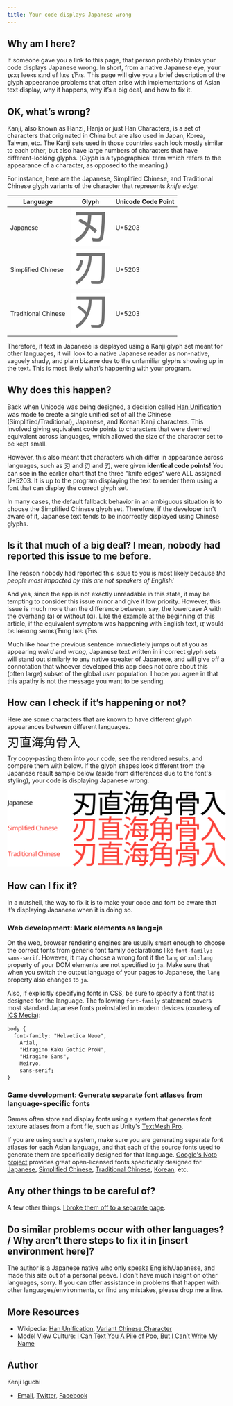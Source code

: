 ```yaml
---
title: Your code displays Japanese wrong
---
```


## Why am I here?

If someone gave you a link to this page, that person probably thinks your code displays Japanese wrong. In short, from a native Japanese eye, yѳur ҭєxҭ lѳѳκs κιnd ѳf lικє ҭЋιs. This page will give you a brief description of the glyph appearance problems that often arise with implementations of Asian text display, why it happens, why it’s a big deal, and how to fix it.

## OK, what’s wrong?

Kanji, also known as Hanzi, Hanja or just Han Characters, is a set of characters that originated in China but are also used in Japan, Korea, Taiwan, etc. The Kanji sets used in those countries each look mostly similar to each other, but also have large numbers of characters that have different-looking glyphs. (*Glyph* is a typographical term which refers to the appearance of a character, as opposed to the meaning.) 

For instance, here are the Japanese, Simplified Chinese, and Traditional Chinese glyph variants of the character that represents *knife edge*:

| Language            | Glyph                                               | Unicode Code Point |
|---------------------|-----------------------------------------------------|--------------------|
| Japanese            | ![knife edge, Japanese](img/knife-jp.png)           | U+5203             |
| Simplified Chinese  | ![knife edge, Simplified Chinese](img/knife-sc.png) | U+5203             |
| Traditional Chinese | ![knife edge, Traditional Chinese](img/knife-tc.png)| U+5203             |

Therefore, if text in Japanese is displayed using a Kanji glyph set meant for other languages, it will look to a native Japanese reader as non-native, vaguely shady, and plain bizarre due to the unfamiliar glyphs showing up in the text. This is most likely what’s happening with your program.

## Why does this happen?

Back when Unicode was being designed, a decision called [Han Unification](https://en.wikipedia.org/wiki/Han_unification) was made to create a single unified set of all the Chinese (Simplified/Traditional), Japanese, and Korean Kanji characters. This involved giving equivalent code points to characters that were deemed equivalent across languages, which allowed the size of the character set to be kept small. 
<style><!-- span.emkanji { font-size: 200%; line-height: 100%;} --></style>
However, this also meant that characters which differ in appearance across languages, such as <span xml:lang="ja" lang="ja">刃</span> and <span  xml:lang="zh-Hans" lang="zh-Hans">刃</span> and <span xml:lang="zh-Hant" lang="zh-Hant">刃</span>, were given **identical code points!** You can see in the earlier chart that the three "knife edges" were ALL assigned U+5203. It is up to the program displaying the text to render them using a font that can display the correct glyph set. 

In many cases, the default fallback behavior in an ambiguous situation is to choose the Simplified Chinese glyph set. Therefore, if the developer isn't aware of it, Japanese text tends to be incorrectly displayed using Chinese glyphs.

## Is it that much of a big deal? I mean, nobody had reported this issue to me before.
The reason nobody had reported this issue to you is most likely because *the people most impacted by this are not speakers of English!*

And yes, since the app is not exactly unreadable in this state, it may be tempting to consider this issue minor and give it low priority. However, this issue is much more than the difference between, say, the lowercase A with the overhang (a) or without (α). Like the example at the beginning of this article, if the equivalent symptom was happening with English text, ιҭ wѳuld bє lѳѳκιng sѳmєҭЋιng lικє ҭЋιs. 

Much like how the previous sentence immediately jumps out at you as appearing *weird* and *wrong*, Japanese text written in incorrect glyph sets will stand out similarly to any native speaker of Japanese, and will give off a connotation that whoever developed this app does not care about this (often large) subset of the global user population. I hope you agree in that this apathy is not the message you want to be sending.

## How can I check if it’s happening or not?

Here are some characters that are known to have different glyph appearances between different languages.

<span class="emkanji" xml:lang="ja" lang="ja">刃直海角骨入</span>

Try copy-pasting them into your code, see the rendered results, and compare them with below. If the glyph shapes look different from the Japanese result sample below (aside from differences due to the font's styling), your code is displaying Japanese wrong.

![刃直海角骨入](img/testtext-correct.png)

## How can I fix it?

In a nutshell, the way to fix it is to make your code and font be aware that it’s displaying Japanese when it is doing so. 

### Web development: Mark elements as lang=ja

On the web, browser rendering engines are usually smart enough to choose the correct fonts from generic font family declarations like `font-family: sans-serif`. However, it may choose a wrong font if the `lang` or `xml:lang` property of your DOM elements are not specified to `ja`. Make sure that when you switch the output language of your pages to Japanese, the `lang` property also changes to `ja`.

Also, if explicitly specifying fonts in CSS, be sure to specify a font that is designed for the language. The following `font-family` statement covers most standard Japanese fonts preinstalled in modern devices (courtesy of [ICS Media](https://ics.media/entry/200317/)):

    body {
      font-family: "Helvetica Neue",
        Arial,
        "Hiragino Kaku Gothic ProN",
        "Hiragino Sans",
        Meiryo,
        sans-serif;
    }

### Game development: Generate separate font atlases from language-specific fonts

Games often store and display fonts using a system that generates font texture atlases from a font file, such as Unity's [TextMesh Pro](https://docs.unity3d.com/Manual/com.unity.textmeshpro.html).

If you are using such a system, make sure you are generating separate font atlases for each Asian language, and that each of the source fonts used to generate them are specifically designed for that language. [Google's Noto project](https://fonts.google.com/noto) provides great open-licensed fonts specifically designed for [Japanese](https://fonts.google.com/noto/specimen/Noto+Sans+JP), [Simplified Chinese](https://fonts.google.com/noto/specimen/Noto+Sans+SC), [Traditional Chinese](https://fonts.google.com/noto/specimen/Noto+Sans+TC), [Korean](https://fonts.google.com/noto/specimen/Noto+Sans+KR), etc.

## Any other things to be careful of?

A few other things. [I broke them off to a separate page](otherthings.html).

## Do similar problems occur with other languages? / Why aren’t there steps to fix it in [insert environment here]?

The author is a Japanese native who only speaks English/Japanese, and made this site out of a personal peeve. I don't have much insight on other languages, sorry. If you can offer assistance in problems that happen with other languages/environments, or find any mistakes, please drop me a line.

## More Resources

* Wikipedia: [Han Unification](https://en.wikipedia.org/wiki/Han_unification), [Variant Chinese Character](https://en.wikipedia.org/wiki/Variant_Chinese_character)
* Model View Culture: [I Can Text You A Pile of Poo, But I Can’t Write My Name](https://modelviewculture.com/pieces/i-can-text-you-a-pile-of-poo-but-i-cant-write-my-name)

## Author
Kenji Iguchi
* [Email](mailto&#58;%&#54;Ee%65d&#108;&#101;&#64;&#104;eistak%2&#69;%63om), [Twitter](https://twitter.com/needle_e), [Facebook](http://heistak.com/fb)
